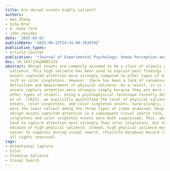 ```yaml
---
title: Are abrupt onsets highly salient?
authors:
- Han Zhang
- Esha Brar
- A. Kane York
- John Jonides
date: '2025-01-01'
publishDate: '2025-06-22T14:31:09.763078Z'
publication_types:
- article-journal
publication: '*Journal of Experimental Psychology: Human Perception and Performance*'
doi: 10.1037/xhp0001329
abstract: Abrupt onsets are commonly assumed to be a class of stimuli with high physical
  salience. This high salience has been used to explain past findings showing abrupt
  onsets captured attention more strongly compared to other types of distractors,
  such as color singletons. However, there has been a lack of consensus about the
  definition and measurement of physical salience. As a result, it is unclear if abrupt
  onsets capture attention more strongly simply because they are more salient than
  other types of stimuli. Using a psychophysical technique recently developed by Stilwell
  et al. (2023), we explicitly quantified the level of physical salience of abrupt
  onsets, color singletons, and color singleton onsets. Surprisingly, abrupt onsets
  were the least salient among the three types of items examined. Despite this, only
  abrupt onsets captured attention in a subsequent visual search task, whereas color
  singletons and color singleton onsets were both suppressed. Thus, abrupt onsets
  tend to capture attention more strongly than color singletons, but this is not apparently
  because of high physical salience. Indeed, high physical salience may make an object
  easier to suppress during visual search. (PsycInfo Database Record (c) 2025 APA,
  all rights reserved)
tags:
- Attentional Capture
- Color
- Stimulus Salience
- Visual Search
---
```

